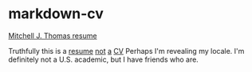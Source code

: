 # markdown-cv

[Mitchell J. Thomas resume](http://elipapa.github.io/markdown-cv)

Truthfully this is a [resume](https://en.wikipedia.org/wiki/R%C3%A9sum%C3%A9)
[not](https://www.thebalancecareers.com/cv-vs-resume-2058495)
[a](https://www.mentalfloss.com/article/568300/resume-vs-cv-what-is-difference)
[CV](https://prezi.com/p/r4yd0ua2cg6b/cv-vs-resume/)  Perhaps I'm
revealing my locale. I'm definitely not a U.S. academic, but I have friends who are.
